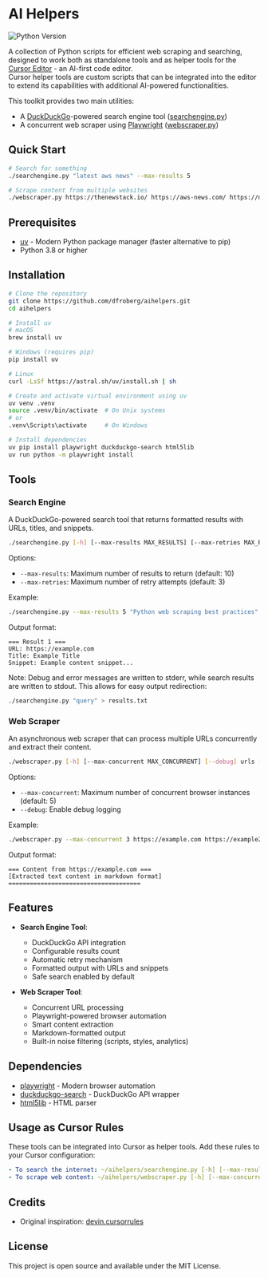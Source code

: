 # AI Helpers

![Python Version](https://img.shields.io/badge/python-3.x-blue.svg)

A collection of Python scripts for efficient web scraping and searching, designed to work both as standalone tools and as helper tools for the [Cursor Editor](https://www.cursor.com/) - an AI-first code editor.  
Cursor helper tools are custom scripts that can be integrated into the editor to extend its capabilities with additional AI-powered functionalities.

This toolkit provides two main utilities:
- A [DuckDuckGo](https://duckduckgo.com/)-powered search engine tool ([searchengine.py](searchengine.py))
- A concurrent web scraper using [Playwright](https://playwright.dev/python/) ([webscraper.py](webscraper.py))

## Quick Start

```bash
# Search for something
./searchengine.py "latest aws news" --max-results 5

# Scrape content from multiple websites
./webscraper.py https://thenewstack.io/ https://aws-news.com/ https://news.ycombinator.com/
```

## Prerequisites

- [uv](https://github.com/astral-sh/uv) - Modern Python package manager (faster alternative to pip)
- Python 3.8 or higher

## Installation

```bash
# Clone the repository
git clone https://github.com/dfroberg/aihelpers.git
cd aihelpers

# Install uv
# macOS
brew install uv

# Windows (requires pip)
pip install uv

# Linux
curl -LsSf https://astral.sh/uv/install.sh | sh

# Create and activate virtual environment using uv
uv venv .venv
source .venv/bin/activate  # On Unix systems
# or
.venv\Scripts\activate     # On Windows

# Install dependencies
uv pip install playwright duckduckgo-search html5lib
uv run python -m playwright install
```

## Tools

### Search Engine

A DuckDuckGo-powered search tool that returns formatted results with URLs, titles, and snippets.

```bash
./searchengine.py [-h] [--max-results MAX_RESULTS] [--max-retries MAX_RETRIES] "your search query"
```

Options:
- `--max-results`: Maximum number of results to return (default: 10)
- `--max-retries`: Maximum number of retry attempts (default: 3)

Example:
```bash
./searchengine.py --max-results 5 "Python web scraping best practices"
```

Output format:
```
=== Result 1 ===
URL: https://example.com
Title: Example Title
Snippet: Example content snippet...
```

Note: Debug and error messages are written to stderr, while search results are written to stdout. This allows for easy output redirection:
```bash
./searchengine.py "query" > results.txt
```

### Web Scraper

An asynchronous web scraper that can process multiple URLs concurrently and extract their content.

```bash
./webscraper.py [-h] [--max-concurrent MAX_CONCURRENT] [--debug] urls [urls ...]
```

Options:
- `--max-concurrent`: Maximum number of concurrent browser instances (default: 5)
- `--debug`: Enable debug logging

Example:
```bash
./webscraper.py --max-concurrent 3 https://example.com https://example2.com
```

Output format:
```
=== Content from https://example.com ===
[Extracted text content in markdown format]
=====================================
```

## Features

- **Search Engine Tool**:
  - DuckDuckGo API integration
  - Configurable results count
  - Automatic retry mechanism
  - Formatted output with URLs and snippets
  - Safe search enabled by default

- **Web Scraper Tool**:
  - Concurrent URL processing
  - Playwright-powered browser automation
  - Smart content extraction
  - Markdown-formatted output
  - Built-in noise filtering (scripts, styles, analytics)

## Dependencies

- [playwright](https://playwright.dev/python/) - Modern browser automation
- [duckduckgo-search](https://pypi.org/project/duckduckgo-search/) - DuckDuckGo API wrapper
- [html5lib](https://github.com/html5lib/html5lib-python) - HTML parser

## Usage as Cursor Rules

These tools can be integrated into Cursor as helper tools. Add these rules to your Cursor configuration:

```yaml
- To search the internet: ~/aihelpers/searchengine.py [-h] [--max-results MAX_RESULTS] [--max-retries MAX_RETRIES] query
- To scrape web content: ~/aihelpers/webscraper.py [-h] [--max-concurrent MAX_CONCURRENT] [--debug] urls [urls ...]
```

## Credits

- Original inspiration: [devin.cursorrules](https://github.com/grapeot/devin.cursorrules/tree/master)

## License

This project is open source and available under the MIT License.